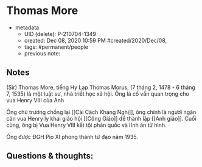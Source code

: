 ---
---

# Thomas More

- metadata
	- UID (delete): P-210704-1349
	- created: Dec 08, 2020 10:59 PM #created/2020/Dec/08,
	- tags: #permanent/people 
	- previous note:

## Notes
(Sir) Thomas More, tiếng Hy Lạp Thomas Morus, (7 tháng 2, 1478 - 6 tháng 7, 1535) là một luật sư, nhà triết học xã hội. Ông là cố vấn quan trọng cho vua Henry VIII của Anh

Ông chủ trương chống lại [[Cải Cách Kháng Nghị]], ông chính là người ngăn cản vua Henry ly khai giáo hội [[Công Giáo]] để thành lập [[Anh giáo]]. Cuối cùng, ông bị Vua Henry VIII kết tội phản quốc và lĩnh án tử hình.

Ông được ĐGH Pio XI phong thánh tử đạo năm 1935.

## Questions & thoughts:
